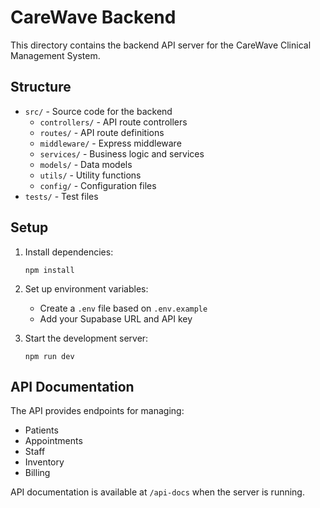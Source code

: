 # CareWave Backend

This directory contains the backend API server for the CareWave Clinical Management System.

## Structure

- `src/` - Source code for the backend
  - `controllers/` - API route controllers
  - `routes/` - API route definitions
  - `middleware/` - Express middleware
  - `services/` - Business logic and services
  - `models/` - Data models
  - `utils/` - Utility functions
  - `config/` - Configuration files
- `tests/` - Test files

## Setup

1. Install dependencies:
   ```
   npm install
   ```

2. Set up environment variables:
   - Create a `.env` file based on `.env.example`
   - Add your Supabase URL and API key

3. Start the development server:
   ```
   npm run dev
   ```

## API Documentation

The API provides endpoints for managing:

- Patients
- Appointments
- Staff
- Inventory
- Billing

API documentation is available at `/api-docs` when the server is running.
